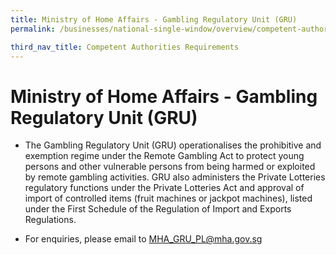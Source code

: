 ```yaml
---
title: Ministry of Home Affairs - Gambling Regulatory Unit (GRU)
permalink: /businesses/national-single-window/overview/competent-authorities-requirements/singapore-police-force---public-entertainment-liquor-licensing

third_nav_title: Competent Authorities Requirements
---
```



# Ministry of Home Affairs - Gambling Regulatory Unit (GRU)

-   The Gambling Regulatory Unit (GRU) operationalises the prohibitive and exemption regime under the Remote Gambling Act to protect young persons and other vulnerable persons from being harmed or exploited by remote gambling activities. GRU also administers the Private Lotteries regulatory functions under the Private Lotteries Act and approval of import of controlled items (fruit machines or jackpot machines), listed under the First Schedule of the Regulation of Import and Exports Regulations.

-   For enquiries, please email to MHA_GRU_PL@mha.gov.sg
